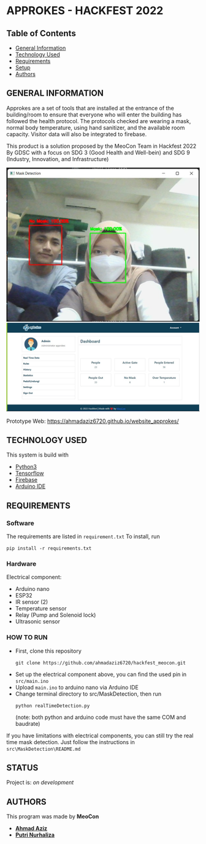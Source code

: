 # APPROKES - HACKFEST 2022

## Table of Contents
* [General Information](#general-information)
* [Technology Used](#technology-used)
* [Requirements](#requirements)
* [Setup](#setup)
* [Authors](#authors)


## GENERAL INFORMATION
Approkes are a set of tools that are installed at the entrance of the building/room to ensure that everyone who will enter the building has followed the health protocol. The protocols checked are wearing a mask, normal body temperature, using hand sanitizer, and the available room capacity. Visitor data will also be integrated to firebase.

This product is a solution proposed by the MeoCon Team in Hackfest 2022 By GDSC with a focus on SDG 3 (Good Health and Well-bein) and SDG 9 (Industry, Innovation, and Infrastructure)

![test](Docs/maskDetectionTest.jpeg)
![website](Docs/preview%20web.jpg)

Prototype Web: https://ahmadaziz6720.github.io/website_approkes/

## TECHNOLOGY USED
This system is build with
- [Python3](https://www.python.org)
- [Tensorflow](https://www.tensorflow.org/)
- [Firebase](https://firebase.google.com/)
- [Arduino IDE](https://www.arduino.cc/en/software)

## REQUIREMENTS
### Software
The requirements are listed in ```requirement.txt```
To install, run
```
pip install -r requirements.txt
```
### Hardware
Electrical component:
- Arduino nano
- ESP32
- IR sensor (2)
- Temperature sensor
- Relay (Pump and Solenoid lock)
- Ultrasonic sensor

### HOW TO RUN
- First, clone this repository
    ```
    git clone https://github.com/ahmadaziz6720/hackfest_meocon.git
    ```
- Set up the electrical component above, you can find the used pin in ```src/main.ino```
- Upload ```main.ino``` to arduino nano via Arduino IDE
- Change terminal directory to src/MaskDetection, then run
    ```
    python realTimeDetection.py
    ```
    (note: both python and arduino code must have the same COM and baudrate)

If you have limitations with electrical components, you can still try the real time mask detection. Just follow the instructions in ```src\MaskDetection\README.md```


## STATUS
Project is: _on development_

## AUTHORS
This program was made by <b>MeoCon<b>
- [Ahmad Aziz](13220034@std.stei.itb.ac.id)
- [Putri Nurhaliza](13520066@std.stei.itb.ac.id)
